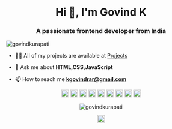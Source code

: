 <h1 align="center">Hi 👋, I'm Govind K</h1>
<h3 align="center">A passionate frontend developer from India</h3>
<p align="left"> <img src="https://komarev.com/ghpvc/?username=govindkurapati" alt="govindkurapati" /> </p>

- 👨‍💻 All of my projects are available at [Projects](https://github.com/GovindKurapati)

- 💬 Ask me about **HTML,CSS,JavaScript**

- 📫 How to reach me **kgovindrar@gmail.com**

<p align="center">
  <img src="https://encrypted-tbn0.gstatic.com/images?q=tbn%3AANd9GcTAxMBOEBQyjjhFUhco9kgt8-Md6fgXuUP1xQ&usqp=CAU" alt="c" width="20" height="20"/> 
  <img src="https://encrypted-tbn0.gstatic.com/images?q=tbn%3AANd9GcQ5Nv0XNyegzB0AvP-uFh4_A76FVuPg8t2g5g&usqp=CAU" alt="cplusplus" width="20" height="20"/> 
  <img src="https://encrypted-tbn0.gstatic.com/images?q=tbn%3AANd9GcSM-S1OtC02gqLg1ktAyf3AYa-wQweIzoYRAg&usqp=CAU" alt="bootstrap" width="20" height="20"/>   
  <img src="https://encrypted-tbn0.gstatic.com/images?q=tbn%3AANd9GcSRpWT7uzFuY3bTpLGQdCu6rRqInVOrXiXbtg&usqp=CAU" alt="css3" width="20" height="20"/> 
  <img src="https://encrypted-tbn0.gstatic.com/images?q=tbn%3AANd9GcS_1watA3TkTe6yCxwaiyvvPqBrg83stHpUJA&usqp=CAU" alt="html5" width="20" height="20"/> 
  <img src="https://encrypted-tbn0.gstatic.com/images?q=tbn%3AANd9GcTplmXRQjcdkBYlZ2lZzfB44DauhiCFsFMSLA&usqp=CAU" alt="javascript" width="20" height="20"/> 
  <img src="https://encrypted-tbn0.gstatic.com/images?q=tbn%3AANd9GcTxKYF2FqX381JPE0nhmLTEhp34WIYxh7rNZA&usqp=CAU" alt="mongodb" width="20" height="20"/> 
  <img src="https://encrypted-tbn0.gstatic.com/images?q=tbn%3AANd9GcSxnVDsDUlmCuCD5LvB8ZXpD5rHxmmQsZuuvQ&usqp=CAU" alt="nodejs" width="20" height="20"/> 
  <img src="https://encrypted-tbn0.gstatic.com/images?q=tbn%3AANd9GcQZkkBkKFvxLloXfCiZErsn_TXAVC_RXVfA9A&usqp=CAU" alt="python" width="20" height="20"/></p><p align="center"> 
  <img src="https://github-readme-stats.vercel.app/api?username=govindkurapati&show_icons=true" alt="govindkurapati" /> </p>

<p align="center">
<a href="https://linkedin.com/in/https//www.linkedin.com/in/govind-k-2b4880148/" target="blank"><img align="center" src="https://cdn.jsdelivr.net/npm/simple-icons@3.0.1/icons/linkedin.svg" alt="https//www.linkedin.com/in/govind-k-2b4880148/" height="20" width="20" /></a>
</p>
